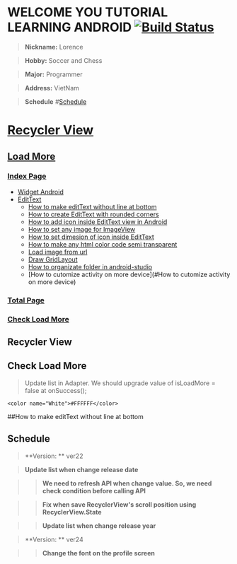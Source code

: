 # WELCOME YOU TUTORIAL LEARNING ANDROID [![Build Status](https://travis-ci.org/nomensa/jquery.hide-show.svg)](https://travis-ci.org/nomensa/jquery.hide-show.svg?branch=master)

> **Nickname:** Lorence

> **Hobby:** Soccer and Chess

> **Major:** Programmer

> **Address:** VietNam

> **Schedule** #[Schedule](#schedule)

# [Recycler View](#recycler-view)
## [Load More](#load-more)
### [Index Page](#index-page)
  - [Widget Android](#widget-android)
  - [EditText](#edittext)
    - [How to make editText without line at bottom](#how-to-make-edittext-without-line-at-bottom)
    - [How to create EditText with rounded corners](#how-to-create-edittext-with-rounded-corners)
    - [How to add icon inside EditText view in Android](#how-to-add-icon-inside-edittext-view-in-android)
    - [How to set any image for ImageView](#how-to-set-any-image-for-imageview)
    - [How to set dimesion of icon inside EditText](#how-to-set-dimesion-of-icon-inside-edittext)
    - [How to make any html color code semi transparent](#how-to-make-any-html-color-code-semi-transparent)
    - [Load image from url](#load-image-from-url)
    - [Draw GridLayout](#draw-gridLayout)
    - [How to organizate folder in android-studio](#how-to-organizate-folder-in-android-studio)
    - [How to cutomize activity on more device](#How to cutomize activity on more device)
### [Total Page](#total-page)
### [Check Load More](#check-load-more)

## Recycler View
## Check Load More
   > Update list in Adapter. We should upgrade value of isLoadMore = false at onSuccess();

    <color name="White">#FFFFFF</color>
 
##How to make editText without line at bottom

## Schedule

> **Version: ** ver22

> **Update list when change release date**

>> **We need to refresh API when change value. So, we need check condition before calling API**

>> **Fix when save RecyclerView's scroll position using RecyclerView.State**

>> **Update list when change release year**


> **Version: ** ver24

>> **Change the font on the profile screen**
